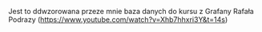 Jest to ddwzorowana przeze mnie baza danych do kursu z Grafany Rafała Podrazy (https://www.youtube.com/watch?v=Xhb7hhxri3Y&t=14s)
